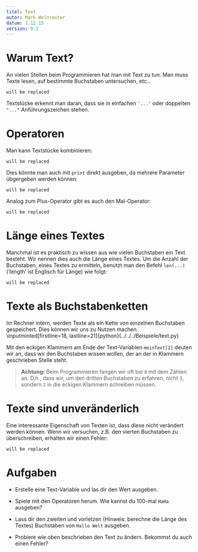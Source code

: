 ```yaml
---
titel: Text
autor: Mark Weinreuter
datum: 1.12.15
version: 0.2
---
```


Warum Text?
===========

An vielen Stellen beim Programmieren hat man mit Text zu tun. Man muss
Texte lesen, auf bestimmte Buchstaben untersuchen, etc...
``` {.python firstline=1 lastline=3 include=../../../Beispiele/text.py}
will be replaced
```

Textstücke erkennt man daran, dass sie in einfachen `'...'` oder doppelten `"..."`
Anführungszeichen stehen.


Operatoren
==========

Man kann Textstücke kombinieren:
``` {.python firstline=5 lastline=7 include=../../../Beispiele/text.py}
will be replaced
```

Dies könnte man auch mit `print` direkt
ausgeben, da mehrere Parameter übgergeben werden können:
``` {.python firstline=9, lastline=10 include=../../../Beispiele/text.py}
will be replaced
```

Analog zum Plus-Operator gibt es auch den Mal-Operator:
``` {.python firstline=12 lastline=13 include=../../../Beispiele/text.py}
will be replaced
```

Länge eines Textes
==================

Manchmal ist es praktisch zu wissen aus wie vielen Buchstaben ein Text
besteht. Wir nennen dies auch die Länge eines Textes. Um die Anzahl der
Buchstaben, eines Textes zu ermitteln, benutzt man den Befehl `len(...)` (’length’
ist Englisch für Länge) wie folgt:
``` {.python firstline=15 lastline=16 include=../../../Beispiele/text.py}
will be replaced
```


Texte als Buchstabenketten
==========================

Im Rechner intern, werden Texte als ein Kette von einzelnen Buchstaben
gespeichert. Dies können wir uns zu Nutzen machen.
\inputminted[firstline=18, lastline=21]{python}{../../../Beispiele/text.py}

Mit den eckigen Klammern am Ende der Text-Variablen `meinText[2]` deuten wir an, dass
wir den Buchstaben wissen wollen, der an der in Klammern geschrieben
Stelle steht.

> **Achtung:** Beim Programmieren fangen wir oft bei `0` mit dem Zählen an.
> D.h., dass wir, um den dritten Buchstaben zu erfahren, nicht `3`, sondern `2` in
> die eckigen Klammern schreiben müssen.


Texte sind unveränderlich
=========================

Eine interessante Eigenschaft von Texten ist, dass diese nicht verändert
werden können. Wenn wir versuchen, z.B. den vierten Buchstaben zu
überschreiben, erhalten wir einen Fehler:
``` {.python firstline=22 lastline=23 include=../../../Beispiele/text.py}
will be replaced
```


Aufgaben
========

-   Erstelle eine Text-Variable und las dir den Wert ausgeben.

-   Spiele mit den Operatoren herum. Wie kannst du 100-mal `HaHa` ausgeben?

-   Lass dir den zweiten und vorletzen (Hinweis: berechne die Länge
    des Textes) Buchstaben von `Hallo Welt` ausgeben.

-   Probiere wie oben beschrieben den Text zu ändern. Bekommst du auch
    einen Fehler?
